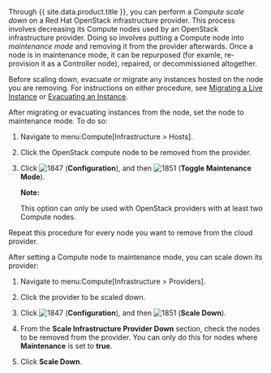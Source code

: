 Through {{ site.data.product.title }}, you can perform a *Compute scale down* on a Red
Hat OpenStack infrastructure provider. This process involves decreasing
its Compute nodes used by an OpenStack infrastructure provider. Doing so
involves putting a Compute node into *maintenance mode* and removing it
from the provider afterwards. Once a node is in maintenance mode, it can
be repurposed (for examle, re-provision it as a Controller node),
repaired, or decommissioned altogether.

Before scaling down, evacuate or migrate any instances hosted on the
node you are removing. For instructions on either procedure, see
[Migrating a Live Instance](#_to_live_migrate_an_instance) or
[Evacuating an Instance](#_to_evacuate_an_instance).

After migrating or evacuating instances from the node, set the node to
maintenance mode. To do so:

1.  Navigate to menu:Compute\[Infrastructure \> Hosts\].

2.  Click the OpenStack compute node to be removed from the provider.

3.  Click ![1847](../images/1847.png) (**Configuration**), and then
    ![1851](../images/1851.png) (**Toggle Maintenance Mode**).

    **Note:**

    This option can only be used with OpenStack providers with at least
    two Compute nodes.

    </div>

Repeat this procedure for every node you want to remove from the cloud
provider.

After setting a Compute node to maintenance mode, you can scale down its
provider:

1.  Navigate to menu:Compute\[Infrastructure \> Providers\].

2.  Click the provider to be scaled down.

3.  Click ![1847](../images/1847.png) (**Configuration**), and then
    ![1851](../images/1851.png) (**Scale Down**).

4.  From the **Scale Infrastructure Provider Down** section, check the
    nodes to be removed from the provider. You can only do this for
    nodes where **Maintenance** is set to **true**.

5.  Click **Scale Down**.
